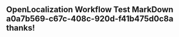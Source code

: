 <properties
ms.topic="hero-topic"
ms.test1="hero-topic"
ms.test2="test"/>

## OpenLocalization Workflow Test MarkDown a0a7b569-c67c-408c-920d-f41b475d0c8a thanks!
